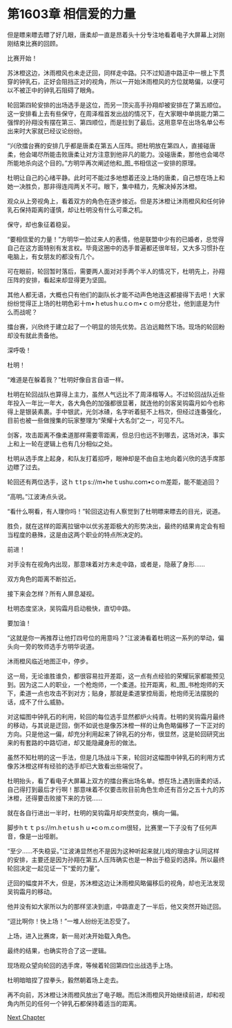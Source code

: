 # 第1603章 相信爱的力量

但是瞟来瞟去瞟了好几眼，唐柔却一直是昂着头十分专注地看着电子大屏幕上对刚刚结束比赛的回顾。

比赛开始！

苏沐橙这边，沐雨橙风也未走迂回，同样走中路。只不过知道中路正中一根上下贯穿的钟乳石，正好会阻挡正对的视角，所以一开始沐雨橙风的方位就略偏，以便可以不被正中的钟乳石阻碍了眼角。

轮回第四轮安排的出场选手是这位，而另一顶尖高手孙翔却被安排在了第五顺位。这一安排看上去有些保守，在周泽楷首发出战的情况下，在大家眼中单挑能力第二强悍的孙翔没有摆在第三、第四顺位，而是拉到了最后。这用意早在出场名单公布出来时大家就已经议论纷纷。

“兴欣擂台赛的安排几乎都是唐柔在第五人压阵。把杜明放在第四人，直接碰唐柔，他会竭尽所能击败唐柔让对方注意到他非凡的能力。没碰唐柔，那他也会竭尽所能地杀向这个目的。”方明华再次阐述他和_图_书相信这一安排的原理。

杜明让自己的心绪平静。此时可不能过多地想着还没上场的唐柔，自己想在场上和她一决胜负，那非得连闯两关不可。眼下，集中精力，先解决掉苏沐橙。

观众从上旁视角上，看着双方的角色在逐步接近。但是苏沐橙让沐雨橙风和任何钟乳石保持距离的谨慎，却让杜明没有什么可乘之机。

保守，却也象征着稳妥。

“要相信爱的力量！”方明华一脸过来人的表情，他是联盟中少有的已婚者，总觉得自己在这方面特别有发言权。毕竟这圈中的选手普遍都还很年轻，又大多习惯扑在电脑上，有女朋友的都没有几个。

可在眼前，轮回暂时落后，需要两人面对对手两个半人的情况下，杜明先上，孙翔压阵的安排，看起来却显得更为坚固。

其他人都无语，大概也只有他们的副队长才能不动声色地连这都接得下去吧！大家纷纷觉得正上场的杜明色彩十m•ｈetusｈu.cｏm•ｃｏm分悲壮，他到底是为什么而战呢？

擂台赛，兴欣终于建立起了一个明显的领先优势。吕泊远黯然下场。现场的轮回粉却没有就此责备他。

深呼吸！

杜明！

“难道是在躲着我？”杜明好像自言自语一样。

杜明在轮回战队也算得上主力，虽然人气远比不了周泽楷等人。不过轮回战队近些年投入一年比一年大，各大角色的加强都很显著，就连他的剑客吴钩霜月如今也称得上是银装素裹。手中银武，光剑冰碴，名字听着挺不上档次，但经过连番强化，目前也被一些做搜集的玩家整理为“荣耀十大名剑”之一，可见不凡。

剑客，攻击距离不像柔道那样需要零距离，但总归也远不到哪去，这场对决，事实上和上一轮在逻辑上也有几分相似之处。

杜明从选手席上起身，和队友打着招呼，眼神却是不由自主地向着兴欣的选手席那边瞟了过去。

轮回还有两位选手，这ｈｔtｐs://m•heｔushu.coｍ•cｏm差距，能不能追回？

“高明。”江波涛点头说。

“看什么啊看，有人理你吗！”轮回这边有人察觉到了杜明瞟来瞟去的目光，说道。

胜负，就在这样的距离拉锯中以优劣差距极大的形势决出，最终的结果肯定会有相当程度的悬殊，这是由这两个职业的特点所决定的。

前进！

对手没有在视角内出现，那意味着对方未走中路，或者是，隐蔽了身形……

双方角色的距离不断拉近。

接下来会怎样？所有人屏息凝视。

杜明态度坚决，吴钩霜月启动极快，直切中路。

要加油！

“这就是你一再推荐让他打四号位的用意吗？”江波涛看着杜明这一系列的举动，偏头向一旁的牧师选手方明华说道。

沐雨橙风临近地图正中，停步。

这一局，无论谁胜谁负，都很容易拉开差距，这一点有点经验的荣耀玩家都能预见到。因为这二人的职业，一个枪炮师，一个柔道。拉开距离，和_图_书枪炮师的天下，柔道一点也攻击不到对方；贴身，那就是柔道掌控局面，枪炮师无法摆脱的话，成不了什么威胁。

对这幅图中钟乳石的利用，轮回的每位选手显然都炉火纯青。杜明的吴钩霜月最终的移动，与其说是迂回，倒不如说也是像苏沐橙一样的让角色略偏移了一下正对的方向。只是他这一偏，却充分利用起来了钟乳石的分布，很显然，这是轮回研究出来的有套路的中路切进，却又能隐藏身形的做法。

虽然不知杜明的这一手法，但是几场战斗下来，轮回对这幅图中钟乳石的利用方式像苏沐橙这样有经验的选手却已大致看出些端倪了。

杜明抬头，看了看电子大屏幕上双方的擂台赛出场名单。想在场上遇到唐柔的话，自己得打到最后才行啊！那意味着不仅要击败目前角色生命还有百分之五十九的苏沐橙，还得要击败接下来的方锐……

就在各自行进出一半时，杜明的吴钩霜月却突然变向，横向一偏。

脚步hｔｔｐs://ｍ.hｅtｕsｈｕ•cｏm.cｏｍ很轻，比赛里一下子没有了任何声音，像是一出哑剧。

“至少……不失稳妥。”江波涛显然也不是因为这种听起来就儿戏的理由才认同这样的安排，主要还是因为孙翔在第五人压阵确实也是一种出于稳妥的选择。所以最终轮回决定一起见证一下“爱的力量”。

迂回的幅度并不大，但是，苏沐橙这边让沐雨橙风略偏移后的视角，却也无法发现吴钩霜月的移动。

他并没有如大家所以为的那样坚决到底，中路直走了一半后，他又突然开始迂回。

“逗比啊你！快上场！”一堆人纷纷无法忍受了。

上场，进入比赛席，新一局对决开始载入角色。

最终的结果，也确实符合了这一逻辑。

现场观众望向轮回的选手席，等候着轮回第四位出战选手上场。

杜明暗暗捏了捏拳头，毅然朝着场上走去。

再不向前，苏沐橙让沐雨橙风放出了电子眼。而后沐雨橙风开始继续前进，却和视角内所见的任何一个钟乳石都保持着适当的距离。



[Next Chapter](%E7%AC%AC1604%E7%AB%A0%20%E8%B6%85%E6%B0%B4%E5%B9%B3%E6%9D%9C%E6%98%8E.md)